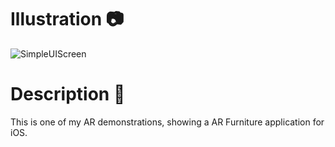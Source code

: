 # Illustration :camera:

![SimpleUIScreen](resources/ARfurniture.png)

# Description :page_with_curl:

This is one of my AR demonstrations, showing a AR Furniture application for iOS.